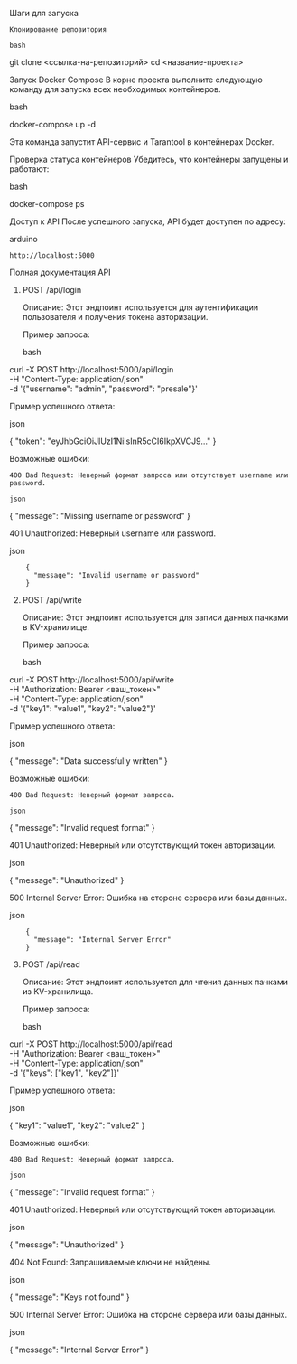 Шаги для запуска

    Клонирование репозитория

    bash

git clone <ссылка-на-репозиторий>
cd <название-проекта>

Запуск Docker Compose
В корне проекта выполните следующую команду для запуска всех необходимых контейнеров.

bash

docker-compose up -d

Эта команда запустит API-сервис и Tarantool в контейнерах Docker.

Проверка статуса контейнеров
Убедитесь, что контейнеры запущены и работают:

bash

docker-compose ps

Доступ к API
После успешного запуска, API будет доступен по адресу:

arduino

    http://localhost:5000

Полная документация API
1. POST /api/login

    Описание: Этот эндпоинт используется для аутентификации пользователя и получения токена авторизации.

    Пример запроса:

    bash

curl -X POST http://localhost:5000/api/login \
-H "Content-Type: application/json" \
-d '{"username": "admin", "password": "presale"}'

Пример успешного ответа:

json

{
  "token": "eyJhbGciOiJIUzI1NiIsInR5cCI6IkpXVCJ9..."
}

Возможные ошибки:

    400 Bad Request: Неверный формат запроса или отсутствует username или password.

    json

{
  "message": "Missing username or password"
}

401 Unauthorized: Неверный username или password.

json

        {
          "message": "Invalid username or password"
        }

2. POST /api/write

    Описание: Этот эндпоинт используется для записи данных пачками в KV-хранилище.

    Пример запроса:

    bash

curl -X POST http://localhost:5000/api/write \
-H "Authorization: Bearer <ваш_токен>" \
-H "Content-Type: application/json" \
-d '{"key1": "value1", "key2": "value2"}'

Пример успешного ответа:

json

{
  "message": "Data successfully written"
}

Возможные ошибки:

    400 Bad Request: Неверный формат запроса.

    json

{
  "message": "Invalid request format"
}

401 Unauthorized: Неверный или отсутствующий токен авторизации.

json

{
  "message": "Unauthorized"
}

500 Internal Server Error: Ошибка на стороне сервера или базы данных.

json

        {
          "message": "Internal Server Error"
        }

3. POST /api/read

    Описание: Этот эндпоинт используется для чтения данных пачками из KV-хранилища.

    Пример запроса:

    bash

curl -X POST http://localhost:5000/api/read \
-H "Authorization: Bearer <ваш_токен>" \
-H "Content-Type: application/json" \
-d '{"keys": ["key1", "key2"]}'

Пример успешного ответа:

json

{
  "key1": "value1",
  "key2": "value2"
}

Возможные ошибки:

    400 Bad Request: Неверный формат запроса.

    json

{
  "message": "Invalid request format"
}

401 Unauthorized: Неверный или отсутствующий токен авторизации.

json

{
  "message": "Unauthorized"
}

404 Not Found: Запрашиваемые ключи не найдены.

json

{
  "message": "Keys not found"
}

500 Internal Server Error: Ошибка на стороне сервера или базы данных.

json

{
  "message": "Internal Server Error"
}

